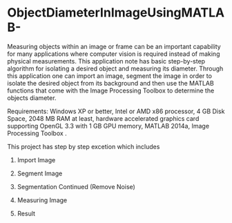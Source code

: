 # ObjectDiameterInImageUsingMATLAB-
Measuring objects within an image or frame can be an important capability
for many applications where computer vision is required instead of making 
physical measurements. This application note has basic step-by-step algorithm 
for isolating a desired object and measuring its diameter. Through this application
one can import an image, segment the image in order to isolate the desired object
from its background and then use the MATLAB functions that come with the
Image Processing Toolbox to determine the objects diameter. 

Requirements: 
Windows XP or better, Intel or AMD x86 processor, 4 GB Disk Space, 
2048 MB RAM at least, hardware accelerated graphics card supporting 
OpenGL 3.3 with 1 GB GPU memory, MATLAB 2014a, Image Processing Toolbox .


This project has step by step excetion which includes
1)	Import Image 

2)	Segment Image 

3)	Segmentation Continued (Remove Noise) 

4)	Measuring Image 

5)	Result

